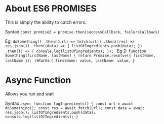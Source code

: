 # About ES6 PROMISES 
This is simply the ability to catch errors.

Syntax `const promise2 = promise.then(successCallback, failureCallback)`

Eg: `doSomething()
        .then((url) => fetch(url))
        .then((res) => res.json())
        .then((data) => {
            listOfIngredients.push(data);
        })
        .then(() => {
            console.log(listOfIngredients);
        });
`
Eg 2: `function Something(firstName, lastName) {
  return Promise.resolve({ firstName, lastName });
  `
returns `{
  firstName: value,
  lastName: value,
}`
# Async Function
Allows you run and wait 

Syntax `async function logIngredients() {
            const url = await doSomething();
            const res = await fetch(url);
            const data = await res.json();
            listOfIngredients.push(data);
            console.log(listOfIngredients);
        }`
